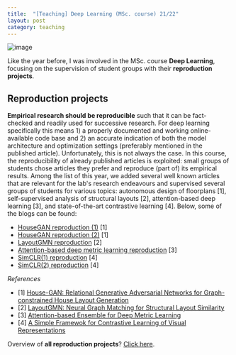 ```yaml
---
title:  "[Teaching] Deep Learning (MSc. course) 21/22"
layout: post
category: teaching
---
```


![image](https://user-images.githubusercontent.com/40263235/184528106-d5fd2796-fdb5-429a-8fe4-f4dd45a000ca.png)

Like the year before, I was involved in the MSc. course **Deep Learning**, focusing on the supervision of student groups with their **reproduction projects**.


## Reproduction projects

**Empirical research should be reproducible** such that it can be fact-checked and readily used for successive research. For deep learning specifically this means 1) a properly documented and working online-available code base and 2) an accurate indication of both the model architecture and optimization settings (preferably mentioned in the published article). Unfortunately, this is not always the case. In this course, the reproducibility of already published articles is exploited: small groups of students chose articles they prefer and reproduce (part of) its empirical results. Among the list of this year, we added several well known articles that are relevant for the lab's research endeavours and supervised several groups of students for various topics: autonomous design of floorplans [1], self-supervised analysis of structural layouts [2], attention-based deep learning [3], and state-of-the-art contrastive learning [4]. Below, some of the blogs can be found:

- [HouseGAN reproduction (1)](https://hackmd.io/YsemSYOzR26Ld_EVObKMJg) \[1\]
- [HouseGAN reproduction (2)](https://github.com/athatheo/House-GANs-Reproduction) \[1\]
- [LayoutGMN reproduction](https://colab.research.google.com/drive/1C1KfmlcmXMvMaumxNyapHSz1w2976-JB?usp=sharing) \[2\]
- [Attention-based deep metric learning reproduction](https://github.com/NiekBrouwer98/DLPaperReproduction) \[3\]
- [SimCLR(1) reproduction](https://medium.com/@m.jungmuller/visualizing-feature-representations-in-simclr-a742d87c8d3) \[4\]
- [SimCLR(2) reproduction](https://carloschu-c.github.io/Simclr-Reproducation/) \[4\]

_References_
- \[1\] [House-GAN: Relational Generative Adversarial Networks for Graph-constrained House Layout Generation](https://arxiv.org/abs/2003.06988)
- \[2\] [LayoutGMN: Neural Graph Matching for Structural Layout Similarity](https://arxiv.org/abs/2012.06547)
- \[3\] [Attention-based Ensemble for Deep Metric Learning](https://arxiv.org/abs/1804.00382)
- \[4\] [A Simple Framewok for Contrastive Learning of Visual Representations](https://arxiv.org/abs/2002.05709)

Overview of **all reproduction projects**? [Click here](https://reproducedpapers.org/).

